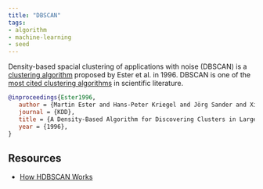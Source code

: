```yaml
---
title: "DBSCAN"
tags:
- algorithm
- machine-learning
- seed
---
```


Density-based spacial clustering of applications with noise (DBSCAN) is a
[clustering algorithm](https://en.wikipedia.org/wiki/Cluster_analysis) proposed
by Ester et al. in 1996. DBSCAN is one of the [most cited clustering
algorithms](https://web.archive.org/web/20100421170848/http://academic.research.microsoft.com/CSDirectory/paper_category_7.htm)
in scientific literature.

```bibtex {linenos=false}
@inproceedings{Ester1996,
   author = {Martin Ester and Hans-Peter Kriegel and Jörg Sander and Xiaowei Xu},
   journal = {KDD},
   title = {A Density-Based Algorithm for Discovering Clusters in Large Spatial Databases with Noise},
   year = {1996},
}
```

## Resources

- [How HDBSCAN Works](https://hdbscan.readthedocs.io/en/latest/how_hdbscan_works.html)